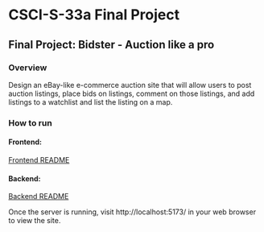 # CSCI-S-33a Final Project

## Final Project: Bidster - Auction like a pro

### Overview

Design an eBay-like e-commerce auction site that will allow users to post auction listings, place bids on listings, comment on those listings, and add listings to a watchlist and list the listing on a map.

### How to run

#### Frontend:

[Frontend README](client/README.md)

#### Backend:

[Backend README](server/README.md)


Once the server is running, visit http://localhost:5173/ in your web browser to view the site.


